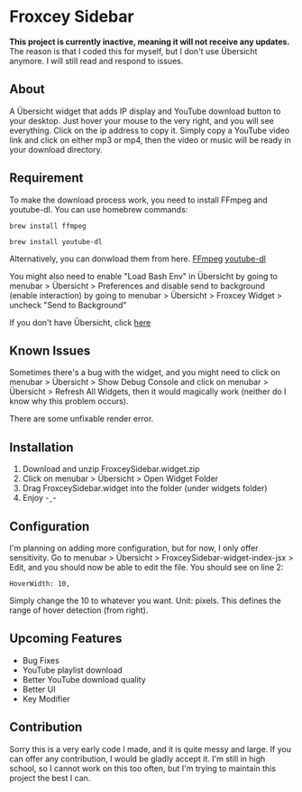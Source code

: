 # Froxcey Sidebar

**This project is currently inactive, meaning it will not receive any updates.** The reason is that I coded this for myself, but I don't use Übersicht anymore. I will still read and respond to issues.

## About 

A Übersicht widget that adds IP display and YouTube download button to your desktop. Just hover your mouse to the very right, and you will see everything. Click on the ip address to copy it. Simply copy a YouTube video link and click on either mp3 or mp4, then the video or music will be ready in your download directory.

## Requirement

To make the download process work, you need to install FFmpeg and youtube-dl. You can use homebrew commands:

`brew install ffmpeg`

`brew install youtube-dl`

Alternatively, you can donwload them from here. [FFmpeg](https://www.ffmpeg.org/) [youtube-dl](https://youtube-dl.org/) 

You might also need to enable "Load Bash Env" in Übersicht by going to menubar > Übersicht > Preferences and disable send to background (enable interaction) by going to  menubar > Übersicht > Froxcey Widget > uncheck "Send to Background"

If you don't have Übersicht, click [here](https://tracesof.net/uebersicht/)

## Known Issues

Sometimes there's a bug with the widget, and you might need to click on menubar > Übersicht > Show Debug Console and click on menubar > Übersicht > Refresh All Widgets, then it would magically work (neither do I know why this problem occurs).

There are some unfixable render error.

## Installation

1. Download and unzip FroxceySidebar.widget.zip
2. Click on menubar > Übersicht > Open Widget Folder
3. Drag FroxceySidebar.widget into the folder (under widgets folder)
4. Enjoy -ˬ-

## Configuration

I'm planning on adding more configuration, but for now, I only offer sensitivity. Go to menubar > Übersicht > FroxceySidebar-widget-index-jsx > Edit, and you should now be able to edit the file. You should see on line 2:

`HoverWidth: 10,`

Simply change the 10 to whatever you want. Unit: pixels. This defines the range of hover detection (from right).

## Upcoming Features

- Bug Fixes
- YouTube playlist download
- Better YouTube download quality
- Better UI
- Key Modifier

##  Contribution

Sorry this is a very early code I made, and it is quite messy and large. If you can offer any contribution,  I would be gladly accept it. I'm still in high school, so I cannot work on this too often, but I'm trying to maintain this project the best I can.
